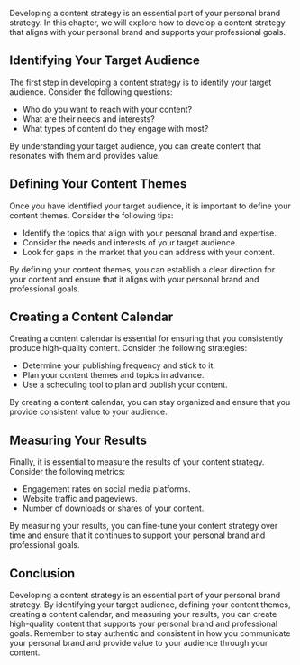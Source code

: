
Developing a content strategy is an essential part of your personal brand strategy. In this chapter, we will explore how to develop a content strategy that aligns with your personal brand and supports your professional goals.

Identifying Your Target Audience
--------------------------------

The first step in developing a content strategy is to identify your target audience. Consider the following questions:

* Who do you want to reach with your content?
* What are their needs and interests?
* What types of content do they engage with most?

By understanding your target audience, you can create content that resonates with them and provides value.

Defining Your Content Themes
----------------------------

Once you have identified your target audience, it is important to define your content themes. Consider the following tips:

* Identify the topics that align with your personal brand and expertise.
* Consider the needs and interests of your target audience.
* Look for gaps in the market that you can address with your content.

By defining your content themes, you can establish a clear direction for your content and ensure that it aligns with your personal brand and professional goals.

Creating a Content Calendar
---------------------------

Creating a content calendar is essential for ensuring that you consistently produce high-quality content. Consider the following strategies:

* Determine your publishing frequency and stick to it.
* Plan your content themes and topics in advance.
* Use a scheduling tool to plan and publish your content.

By creating a content calendar, you can stay organized and ensure that you provide consistent value to your audience.

Measuring Your Results
----------------------

Finally, it is essential to measure the results of your content strategy. Consider the following metrics:

* Engagement rates on social media platforms.
* Website traffic and pageviews.
* Number of downloads or shares of your content.

By measuring your results, you can fine-tune your content strategy over time and ensure that it continues to support your personal brand and professional goals.

Conclusion
----------

Developing a content strategy is an essential part of your personal brand strategy. By identifying your target audience, defining your content themes, creating a content calendar, and measuring your results, you can create high-quality content that supports your personal brand and professional goals. Remember to stay authentic and consistent in how you communicate your personal brand and provide value to your audience through your content.
